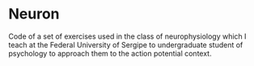 # Neuron
Code of a set of exercises used in the class of neurophysiology which I teach at the Federal University of Sergipe to undergraduate student of psychology to approach them to the action potential context. 
